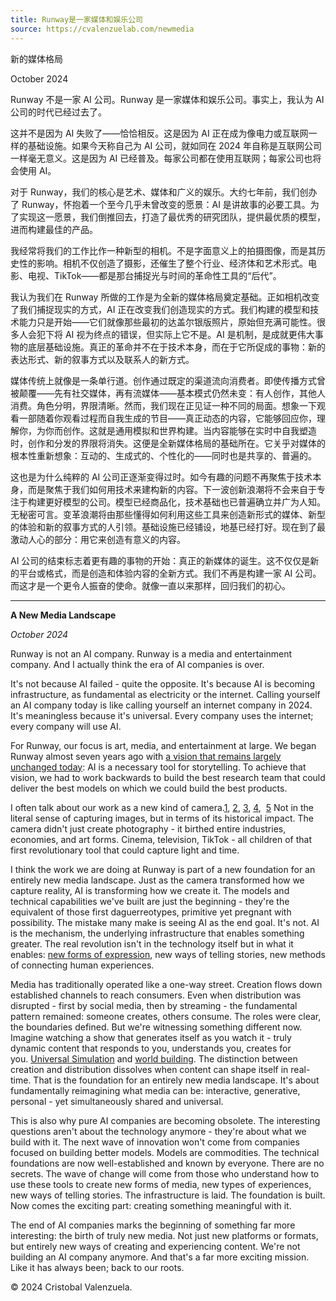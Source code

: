 ```yaml
---
title: Runway是一家媒体和娱乐公司
source: https://cvalenzuelab.com/newmedia
---
```



新的媒体格局

October 2024

Runway 不是一家 AI 公司。Runway 是一家媒体和娱乐公司。事实上，我认为 AI 公司的时代已经过去了。

这并不是因为 AI 失败了——恰恰相反。这是因为 AI 正在成为像电力或互联网一样的基础设施。如果今天称自己为 AI 公司，就如同在 2024 年自称是互联网公司一样毫无意义。这是因为 AI 已经普及。每家公司都在使用互联网；每家公司也将会使用 AI。

对于 Runway，我们的核心是艺术、媒体和广义的娱乐。大约七年前，我们创办了 Runway，怀抱着一个至今几乎未曾改变的愿景：AI 是讲故事的必要工具。为了实现这一愿景，我们倒推回去，打造了最优秀的研究团队，提供最优质的模型，进而构建最佳的产品。

我经常将我们的工作比作一种新型的相机。不是字面意义上的拍摄图像，而是其历史性的影响。相机不仅创造了摄影，还催生了整个行业、经济体和艺术形式。电影、电视、TikTok——都是那台捕捉光与时间的革命性工具的“后代”。

我认为我们在 Runway 所做的工作是为全新的媒体格局奠定基础。正如相机改变了我们捕捉现实的方式，AI 正在改变我们创造现实的方式。我们构建的模型和技术能力只是开始——它们就像那些最初的达盖尔银版照片，原始但充满可能性。很多人会犯下将 AI 视为终点的错误，但实际上它不是。AI 是机制，是成就更伟大事物的底层基础设施。真正的革命并不在于技术本身，而在于它所促成的事物：新的表达形式、新的叙事方式以及联系人的新方式。

媒体传统上就像是一条单行道。创作通过既定的渠道流向消费者。即使传播方式曾被颠覆——先有社交媒体，再有流媒体——基本模式仍然未变：有人创作，其他人消费。角色分明，界限清晰。然而，我们现在正见证一种不同的局面。想象一下观看一部随着你观看过程而自我生成的节目——真正动态的内容，它能够回应你，理解你，为你而创作。这就是通用模拟和世界构建。当内容能够在实时中自我塑造时，创作和分发的界限将消失。这便是全新媒体格局的基础所在。它关乎对媒体的根本性重新想象：互动的、生成式的、个性化的——同时也是共享的、普遍的。

这也是为什么纯粹的 AI 公司正逐渐变得过时。如今有趣的问题不再聚焦于技术本身，而是聚焦于我们如何用技术来建构新的内容。下一波创新浪潮将不会来自于专注于构建更好模型的公司。模型已经商品化，技术基础也已普遍确立并广为人知。无秘密可言。变革浪潮将由那些懂得如何利用这些工具来创造新形式的媒体、新型的体验和新的叙事方式的人引领。基础设施已经铺设，地基已经打好。现在到了最激动人心的部分：用它来创造有意义的内容。

AI 公司的结束标志着更有趣的事物的开始：真正的新媒体的诞生。这不仅仅是新的平台或格式，而是创造和体验内容的全新方式。我们不再是构建一家 AI 公司。而这才是一个更令人振奋的使命。就像一直以来那样，回归我们的初心。


---

**A New Media Landscape**  
  
_October 2024_  
  
Runway is not an AI company. Runway is a media and entertainment company. And I actually think the era of AI companies is over.  
  
It's not because AI failed - quite the opposite. It's because AI is becoming infrastructure, as fundamental as electricity or the internet. Calling yourself an AI company today is like calling yourself an internet company in 2024. It's meaningless because it's universal. Every company uses the internet; every company will use AI.  
  
For Runway, our focus is art, media, and entertainment at large. We began Runway almost seven years ago with [a vision that remains largely unchanged today](https://runwayml.com/news/machine-learning-en-plein-air-building-accessible-tools-for-artists): AI is a necessary tool for storytelling. To achieve that vision, we had to work backwards to build the best research team that could deliver the best models on which we could build the best products.  
  
I often talk about our work as a new kind of camera.[1](https://x.com/c_valenzuelab/status/1724598965897662483), [2](https://x.com/c_valenzuelab/status/1722323159616000154), [3](https://x.com/c_valenzuelab/status/1720068865239962107), [4](https://x.com/c_valenzuelab/status/1704289092115300678),  [5](https://x.com/c_valenzuelab/status/1666516134026448896) Not in the literal sense of capturing images, but in terms of its historical impact. The camera didn't just create photography - it birthed entire industries, economies, and art forms. Cinema, television, TikTok - all children of that first revolutionary tool that could capture light and time.  
  
I think the work we are doing at Runway is part of a new foundation for an entirely new media landscape. Just as the camera transformed how we capture reality, AI is transforming how we create it. The models and technical capabilities we've built are just the beginning - they're the equivalent of those first daguerreotypes, primitive yet pregnant with possibility. The mistake many make is seeing AI as the end goal. It's not. AI is the mechanism, the underlying infrastructure that enables something greater. The real revolution isn't in the technology itself but in what it enables: [new forms of expression](https://cvalenzuelab.com/gymforthemind), new ways of telling stories, new methods of connecting human experiences.  
  
Media has traditionally operated like a one-way street. Creation flows down established channels to reach consumers. Even when distribution was disrupted - first by social media, then by streaming - the fundamental pattern remained: someone creates, others consume. The roles were clear, the boundaries defined. But we're witnessing something different now. Imagine watching a show that generates itself as you watch it - truly dynamic content that responds to you, understands you, creates for you. [Universal Simulation](https://agermanidis.com/writings/universal-simulation/) and [world building](https://cvalenzuelab.com/worldbuilding). The distinction between creation and distribution dissolves when content can shape itself in real-time. That is the foundation for an entirely new media landscape. It's about fundamentally reimagining what media can be: interactive, generative, personal - yet simultaneously shared and universal.  
  
This is also why pure AI companies are becoming obsolete. The interesting questions aren't about the technology anymore - they're about what we build with it. The next wave of innovation won't come from companies focused on building better models. Models are commodities. The technical foundations are now well-established and known by everyone. There are no secrets. The wave of change will come from those who understand how to use these tools to create new forms of media, new types of experiences, new ways of telling stories. The infrastructure is laid. The foundation is built. Now comes the exciting part: creating something meaningful with it.  
  
The end of AI companies marks the beginning of something far more interesting: the birth of truly new media. Not just new platforms or formats, but entirely new ways of creating and experiencing content. We're not building an AI company anymore. And that's a far more exciting mission. Like it has always been; back to our roots.

© 2024 Cristobal Valenzuela.